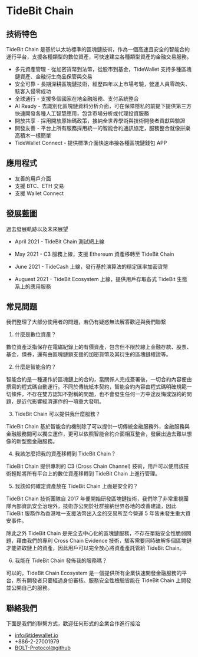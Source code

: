 # TideBit Chain

## 技術特色

TideBit Chain 是基於以太坊標準的區塊鏈技術，作為一個高速且安全的智能合約運行平台，支援各種類型的數位資產，可快速建立各種類型資產的金融交易服務。

- 多元資產管理 - 從加密貨幣到法幣，從股市到基金，TideWallet 支持多種區塊鏈資產、金融衍生商品保管與交易
- 安全可靠 - 長期深耕區塊鏈技術，經歷四年以上市場考驗，營運人員零疏失、駭客入侵零成功
- 全球通行 - 支援多個國家在地金融服務、支付系統整合
- AI Ready - 去識別化區塊鏈資料分析介面，可在保障隱私的前提下提供第三方快速開發各種人工智慧應用，包含市場分析或代理投資服務
- 開放共享 - 採用開放原始碼政策，接納全世界學術與技術開發者貢獻與驗證
- 開發友善 - 平台上所有服務採用統一的智能合約通訊協定，服務整合就像拼樂高積木一樣簡單
- TideWallet Connect - 提供標準介面快速串接各種區塊鏈錢包 APP

## 應用程式

- 友善的用戶介面
- 支援 BTC、ETH 交易
- 支援 Wallet Connect

## 發展藍圖

過去發展軌跡以及未來展望

- April 2021 - TideBit Chain 測試網上線

- May 2021 - C3 服務上線，支援 Ethereum 資產移轉至 TideBit Chain

- June 2021 - TideCash 上線，發行基於演算法的穩定匯率加密貨幣

- Auguest 2021 - TideBit Ecosystem 上線，提供用戶存取各式 TideBit 生態系上的應用服務

## 常見問題

我們整理了大部分使用者的問題，若仍有疑惑無法解答歡迎與我們聯繫

1. 什麼是數位資產？

  數位資產泛指保存在電磁紀錄上的有價資產，包含但不限於線上金融存款、股票、基金，債券，還有由區塊鏈鎖支援的加密貨幣及其衍生的區塊鏈權證等。

2. 什麼是智能合約？

  智能合約是一種運作於區塊鏈上的合約，當關係人完成簽署後，一切合約內容便由撰寫的程式碼自動運行。不同於傳統紙本契約，智能合約內容由程式碼明確規範一切條件，不存在雙方認知不對稱的問題，也不會發生任何一方中途反悔或毀約的問題，是近代影響經濟運作的一項重大發明。


3. TideBit Chain 可以提供我什麼服務？

  TideBit Chain 基於智能合約機制除了可以提供一切傳統金融服務外，金融服務與金融服務間可以獨立運作，更可以依照智能合約介面相互整合，發展出過去難以想像的新型態金融服務。

4. 我該怎麼把我的資產移轉到 TideBit Chain？

  TideBit Chain 提供專利的 C3 (Cross Chain Channel) 技術，用戶可以使用該技術輕鬆將所有平台上的數位資產移轉到 TideBit Chain 上進行管理。

5. 我該如何確定資產放在 TideBit Chain 上面是安全的？

  TideBit Chain 技術團隊自 2017 年便開始研發區塊鏈技術，我們除了非常重視團隊內部資訊安全治理外，技術亦公開於社群接納世界各地的改善建議，因此 TideBit 服務作為香港唯一支援法幣出入金的交易所至今營運 5 年皆未發生重大資安事件。

  除此之外 TideBit Chain 是完全去中心化的區塊鏈服務，不存在單點安全性脆弱問題，藉由我們的專利 Cross Chain Evidence 技術，駭客需要同時破解多個區塊鏈才能盜取鏈上的資產，因此用戶可以完全放心將資產產託管給 TideBit Chain。

6. 我能在 TideBit Chain 發佈我的服務嗎？

  可以的，TideBit Chain Ecosystem 是一個提供所有企業快速開發金融服務的平台，所有開發者只要經過身份審核、服務安全性檢驗皆能在 TideBit Chain 上開發並公開自己的服務。


## 聯絡我們
下面是我們的聯繫方式，歡迎任何形式的企業合作進行接洽

- [info@tidewallet.io](mailto:info@tidewallet.io)
- +886-2-27001979
- [BOLT-Protocol@github](https://github.com/BOLT-Protocol)
